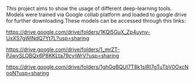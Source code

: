 This project aims to show the usage of different deep-learning tools. Models were trained via Google 
collab platform and loaded to google drive for further downloading.These models can be accessed through 
this links:

https://drive.google.com/drive/folders/1KQl5GuX_Zp4uynv-UxXS7gWlNdQ7Yt7L?usp=sharing

https://drive.google.com/drive/folders/1_mrZT-PJwvSLOBQx6P8KKLta79cyjWrV?usp=sharing

https://drive.google.com/drive/folders/1ghGqBQUI7T8k1sIRI7gTuTbV0OxcNooN?usp=sharing